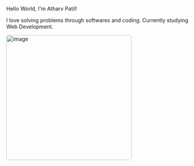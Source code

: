 Hello World, I'm Atharv Patil!

I love solving problems through softwares and coding. Currently studying Web Development.


<img width="334" alt="image" style="border-radius: 5px" src="https://user-images.githubusercontent.com/98934239/198510180-c9b7935e-1050-4f03-8f49-6b62b80a6e79.png">
